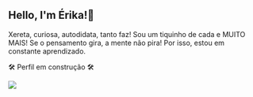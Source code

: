 ## Hello, I'm Érika!🌻

Xereta, curiosa, autodidata, tanto faz! Sou um tiquinho de cada e MUITO MAIS! 
Se o pensamento gira, a mente não pira! Por isso, estou em constante aprendizado. 


🛠 Perfil em construção 🛠


<img src="https://cdn.jsdelivr.net/gh/devicons/devicon/icons/html5/html5-original.svg" />
          
          


          
